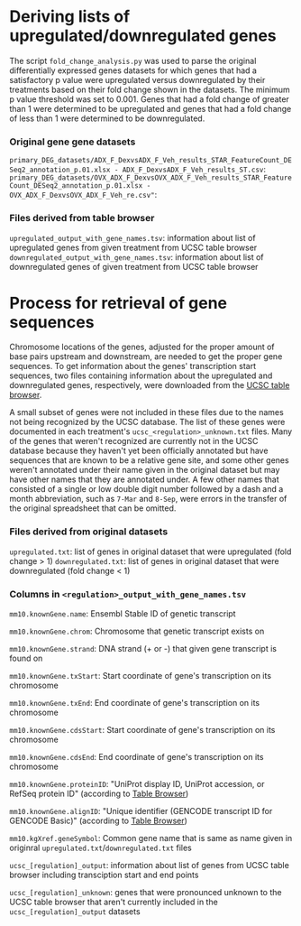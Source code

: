 # Deriving lists of upregulated/downregulated genes

The script `fold_change_analysis.py` was used to parse the original differentially expressed genes datasets for which genes that had a satisfactory p value were upregulated versus downregulated by their treatments based on their fold change shown in the datasets. The minimum p value threshold was set to 0.001. Genes that had a fold change of greater than 1 were determined to be upregulated and genes that had a fold change of less than 1 were determined to be downregulated.

### Original gene gene datasets

`primary_DEG_datasets/ADX_F_DexvsADX_F_Veh_results_STAR_FeatureCount_DESeq2_annotation_p.01.xlsx - ADX_F_DexvsADX_F_Veh_results_ST.csv`:
`primary_DEG_datasets/OVX_ADX_F_DexvsOVX_ADX_F_Veh_results_STAR_FeatureCount_DESeq2_annotation_p.01.xlsx - OVX_ADX_F_DexvsOVX_ADX_F_Veh_re.csv"`:

### Files derived from table browser

`upregulated_output_with_gene_names.tsv`: information about list of upregulated genes from given treatment from UCSC table browser
`downregulated_output_with_gene_names.tsv`: information about list of downregulated genes of given treatment from UCSC table browser


# Process for retrieval of gene sequences

Chromosome locations of the genes, adjusted for the proper amount of base pairs upstream and downstream, are needed to get the proper gene sequences. To get information about the genes' transcription start sequences, two files containing information about the upregulated and downregulated genes, respectively, were downloaded from the [UCSC table browser](https://genome.ucsc.edu/cgi-bin/hgTables).

A small subset of genes were not included in these files due to the names not being recognized by the UCSC database. The list of these genes were documented in each treatment's `ucsc_<regulation>_unknown.txt` files. Many of the genes that weren't recognized are currently not in the UCSC database because they haven't yet been officially annotated but have sequences that are known to be a relative gene site, and some other genes weren't annotated under their name given in the original dataset but may have other names that they are annotated under. A few other names that consisted of a single or low double digit number followed by a dash and a month abbreviation, such as `7-Mar` and `8-Sep`, were errors in the transfer of the original spreadsheet that can be omitted.

### Files derived from original datasets

`upregulated.txt`: list of genes in original dataset that were upregulated (fold change > 1)
`downregulated.txt`: list of genes in original dataset that were downregulated (fold change < 1)

### Columns in `<regulation>_output_with_gene_names.tsv`

 `mm10.knownGene.name`: Ensembl Stable ID of genetic transcript

 `mm10.knownGene.chrom`: Chromosome that genetic transcript exists on

 `mm10.knownGene.strand`: DNA strand (+ or -) that given gene transcript is found on

 `mm10.knownGene.txStart`: Start coordinate of gene's transcription on its chromosome

 `mm10.knownGene.txEnd`: End coordinate of gene's transcription on its chromosome

 `mm10.knownGene.cdsStart`: Start coordinate of gene's transcription on its chromosome

 `mm10.knownGene.cdsEnd`: End coordinate of gene's transcription on its chromosome

 `mm10.knownGene.proteinID`: "UniProt display ID, UniProt accession, or RefSeq protein ID" (according to [Table Browser](https://genome.ucsc.edu/cgi-bin/hgTables))

 `mm10.knownGene.alignID`: "Unique identifier (GENCODE transcript ID for GENCODE Basic)" (according to [Table Browser](https://genome.ucsc.edu/cgi-bin/hgTables))

 `mm10.kgXref.geneSymbol`: Common gene name that is same as name given in originral `upregulated.txt`/`downregulated.txt` files



 `ucsc_[regulation]_output`: information about list of genes from UCSC table browser including transciption start and end points

 `ucsc_[regulation]_unknown`: genes that were pronounced unknown to the UCSC table browser that aren't currently included in the `ucsc_[regulation]_output` datasets
